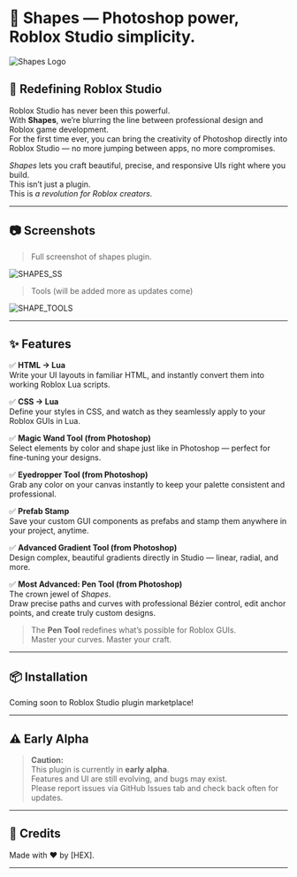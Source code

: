 # 🎨 Shapes — Photoshop power, Roblox Studio simplicity.

![Shapes Logo](https://github.com/AntSAmE/Shapes/blob/main/assets/Shapes_Plugin_logo.png)

## 🚀 Redefining Roblox Studio

Roblox Studio has never been this powerful.  
With **Shapes**, we’re blurring the line between professional design and Roblox game development.  
For the first time ever, you can bring the creativity of Photoshop directly into Roblox Studio — no more jumping between apps, no more compromises.  

*Shapes* lets you craft beautiful, precise, and responsive UIs right where you build.  
This isn’t just a plugin.  
This is *a revolution for Roblox creators.*

---

## 📷 Screenshots

> Full screenshot of shapes plugin.

![SHAPES_SS](https://github.com/AntSAmE/Shapes/blob/main/assets/SHAPES.png)

> Tools (will be added more as updates come)

![SHAPE_TOOLS](https://github.com/AntSAmE/Shapes/blob/main/assets/Tools.png)

---

## ✨ Features

✅ **HTML → Lua**  
Write your UI layouts in familiar HTML, and instantly convert them into working Roblox Lua scripts.

✅ **CSS → Lua**  
Define your styles in CSS, and watch as they seamlessly apply to your Roblox GUIs in Lua.

✅ **Magic Wand Tool (from Photoshop)**  
Select elements by color and shape just like in Photoshop — perfect for fine-tuning your designs.

✅ **Eyedropper Tool (from Photoshop)**  
Grab any color on your canvas instantly to keep your palette consistent and professional.

✅ **Prefab Stamp**  
Save your custom GUI components as prefabs and stamp them anywhere in your project, anytime.

✅ **Advanced Gradient Tool (from Photoshop)**  
Design complex, beautiful gradients directly in Studio — linear, radial, and more.

✅ **Most Advanced: Pen Tool (from Photoshop)**  
The crown jewel of *Shapes*.  
Draw precise paths and curves with professional Bézier control, edit anchor points, and create truly custom designs.  
> The **Pen Tool** redefines what’s possible for Roblox GUIs.  
> Master your curves. Master your craft.

---

## 📦 Installation

Coming soon to Roblox Studio plugin marketplace!  

---

## ⚠️ Early Alpha

> **Caution:**  
> This plugin is currently in **early alpha**.  
> Features and UI are still evolving, and bugs may exist.  
> Please report issues via GitHub Issues tab and check back often for updates.

---

## 🌟 Credits

Made with ❤️ by [HEX].

---
